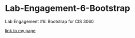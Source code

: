 # Lab-Engagement-6-Bootstrap
Lab Engagement #6: Bootstrap for CIS 3060

[link to my page]( https://pgregor-lab3.github.io/Lab-Engagement-6-Bootstrap/)
